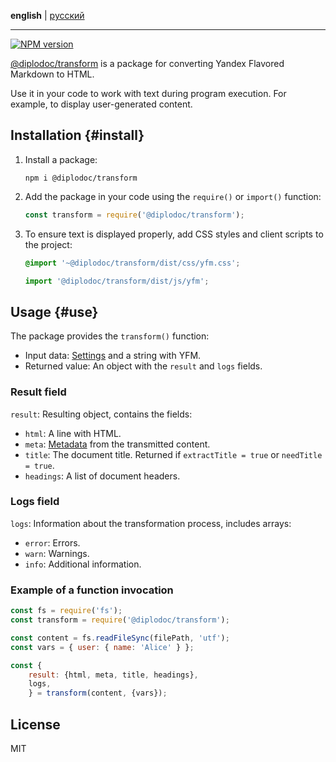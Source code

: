 **english** | [русский](https://github.com/yandex-cloud/yfm-transform/blob/master/README.ru.md)
- - -

[![NPM version](https://img.shields.io/npm/v/@diplodoc/transform.svg?style=flat)](https://www.npmjs.org/package/@diplodoc/transform)

[@diplodoc/transform](https://www.npmjs.com/package/@diplodoc/transform) is a package for converting Yandex Flavored Markdown to HTML.

Use it in your code to work with text during program execution. For example, to display user-generated content.

## Installation {#install}

1. Install a package:

    ```shell
    npm i @diplodoc/transform
    ```

1. Add the package in your code using the `require()` or `import()` function:

    ```javascript
    const transform = require('@diplodoc/transform');
    ```

1. To ensure text is displayed properly, add CSS styles and client scripts to the project:

     ```css
     @import '~@diplodoc/transform/dist/css/yfm.css';
     ```

     ```javascript
     import '@diplodoc/transform/dist/js/yfm';
     ```

## Usage {#use}

The package provides the `transform()` function:

* Input data: [Settings](settings.md) and a string with YFM.
* Returned value: An object with the `result` and `logs` fields.

### Result field

`result`: Resulting object, contains the fields:

* `html`: A line with HTML.
* `meta`: [Metadata](../../syntax/meta.md#meta) from the transmitted content.
* `title`: The document title. Returned if `extractTitle = true` or `needTitle = true`.
* `headings`: A list of document headers.

### Logs field

`logs`: Information about the transformation process, includes arrays:

* `error`: Errors.
* `warn`: Warnings.
* `info`: Additional information.

### Example of a function invocation

```javascript
const fs = require('fs');
const transform = require('@diplodoc/transform');

const content = fs.readFileSync(filePath, 'utf');
const vars = { user: { name: 'Alice' } };

const {
    result: {html, meta, title, headings},
    logs,
    } = transform(content, {vars});
```

## License

MIT


